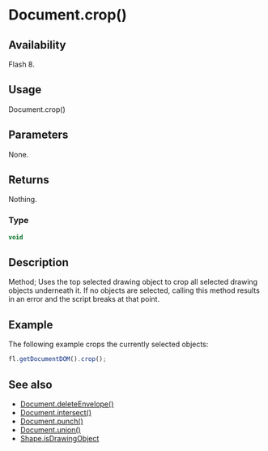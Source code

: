 # Document.crop()

## Availability

Flash 8.

## Usage

Document.crop()

## Parameters

None.

## Returns

Nothing.

### Type

```typescript
void
```

## Description

Method; Uses the top selected drawing object to crop all selected drawing objects underneath it. If no objects are selected, calling this method results in an error and the script breaks at that point.

## Example

The following example crops the currently selected objects:

```javascript
fl.getDocumentDOM().crop();
```

## See also

- [Document.deleteEnvelope()](../Document_object/Document41.md)
- [Document.intersect()](../Document_object/Document97.md)
- [Document.punch()](../Document_object/Document230.md)
- [Document.union()](../Document_object/Document6120.md)
- [Shape.isDrawingObject](../Shape_object/Shape6.md)
